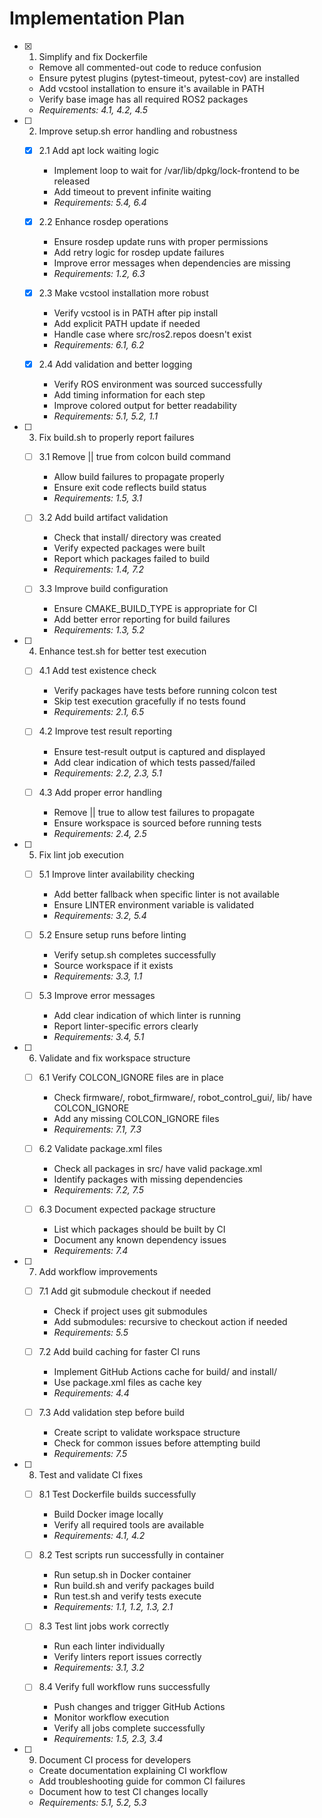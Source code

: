 # Implementation Plan

- [x] 1. Simplify and fix Dockerfile
  - Remove all commented-out code to reduce confusion
  - Ensure pytest plugins (pytest-timeout, pytest-cov) are installed
  - Add vcstool installation to ensure it's available in PATH
  - Verify base image has all required ROS2 packages
  - _Requirements: 4.1, 4.2, 4.5_

- [ ] 2. Improve setup.sh error handling and robustness
  - [x] 2.1 Add apt lock waiting logic
    - Implement loop to wait for /var/lib/dpkg/lock-frontend to be released
    - Add timeout to prevent infinite waiting
    - _Requirements: 5.4, 6.4_
  
  - [x] 2.2 Enhance rosdep operations
    - Ensure rosdep update runs with proper permissions
    - Add retry logic for rosdep update failures
    - Improve error messages when dependencies are missing
    - _Requirements: 1.2, 6.3_
  
  - [x] 2.3 Make vcstool installation more robust
    - Verify vcstool is in PATH after pip install
    - Add explicit PATH update if needed
    - Handle case where src/ros2.repos doesn't exist
    - _Requirements: 6.1, 6.2_
  
  - [x] 2.4 Add validation and better logging
    - Verify ROS environment was sourced successfully
    - Add timing information for each step
    - Improve colored output for better readability
    - _Requirements: 5.1, 5.2, 1.1_

- [ ] 3. Fix build.sh to properly report failures
  - [ ] 3.1 Remove || true from colcon build command
    - Allow build failures to propagate properly
    - Ensure exit code reflects build status
    - _Requirements: 1.5, 3.1_
  
  - [ ] 3.2 Add build artifact validation
    - Check that install/ directory was created
    - Verify expected packages were built
    - Report which packages failed to build
    - _Requirements: 1.4, 7.2_
  
  - [ ] 3.3 Improve build configuration
    - Ensure CMAKE_BUILD_TYPE is appropriate for CI
    - Add better error reporting for build failures
    - _Requirements: 1.3, 5.2_

- [ ] 4. Enhance test.sh for better test execution
  - [ ] 4.1 Add test existence check
    - Verify packages have tests before running colcon test
    - Skip test execution gracefully if no tests found
    - _Requirements: 2.1, 6.5_
  
  - [ ] 4.2 Improve test result reporting
    - Ensure test-result output is captured and displayed
    - Add clear indication of which tests passed/failed
    - _Requirements: 2.2, 2.3, 5.1_
  
  - [ ] 4.3 Add proper error handling
    - Remove || true to allow test failures to propagate
    - Ensure workspace is sourced before running tests
    - _Requirements: 2.4, 2.5_

- [ ] 5. Fix lint job execution
  - [ ] 5.1 Improve linter availability checking
    - Add better fallback when specific linter is not available
    - Ensure LINTER environment variable is validated
    - _Requirements: 3.2, 5.4_
  
  - [ ] 5.2 Ensure setup runs before linting
    - Verify setup.sh completes successfully
    - Source workspace if it exists
    - _Requirements: 3.3, 1.1_
  
  - [ ] 5.3 Improve error messages
    - Add clear indication of which linter is running
    - Report linter-specific errors clearly
    - _Requirements: 3.4, 5.1_

- [ ] 6. Validate and fix workspace structure
  - [ ] 6.1 Verify COLCON_IGNORE files are in place
    - Check firmware/, robot_firmware/, robot_control_gui/, lib/ have COLCON_IGNORE
    - Add any missing COLCON_IGNORE files
    - _Requirements: 7.1, 7.3_
  
  - [ ] 6.2 Validate package.xml files
    - Check all packages in src/ have valid package.xml
    - Identify packages with missing dependencies
    - _Requirements: 7.2, 7.5_
  
  - [ ] 6.3 Document expected package structure
    - List which packages should be built by CI
    - Document any known dependency issues
    - _Requirements: 7.4_

- [ ] 7. Add workflow improvements
  - [ ] 7.1 Add git submodule checkout if needed
    - Check if project uses git submodules
    - Add submodules: recursive to checkout action if needed
    - _Requirements: 5.5_
  
  - [ ] 7.2 Add build caching for faster CI runs
    - Implement GitHub Actions cache for build/ and install/
    - Use package.xml files as cache key
    - _Requirements: 4.4_
  
  - [ ] 7.3 Add validation step before build
    - Create script to validate workspace structure
    - Check for common issues before attempting build
    - _Requirements: 7.5_

- [ ] 8. Test and validate CI fixes
  - [ ] 8.1 Test Dockerfile builds successfully
    - Build Docker image locally
    - Verify all required tools are available
    - _Requirements: 4.1, 4.2_
  
  - [ ] 8.2 Test scripts run successfully in container
    - Run setup.sh in Docker container
    - Run build.sh and verify packages build
    - Run test.sh and verify tests execute
    - _Requirements: 1.1, 1.2, 1.3, 2.1_
  
  - [ ] 8.3 Test lint jobs work correctly
    - Run each linter individually
    - Verify linters report issues correctly
    - _Requirements: 3.1, 3.2_
  
  - [ ] 8.4 Verify full workflow runs successfully
    - Push changes and trigger GitHub Actions
    - Monitor workflow execution
    - Verify all jobs complete successfully
    - _Requirements: 1.5, 2.3, 3.4_

- [ ] 9. Document CI process for developers
  - Create documentation explaining CI workflow
  - Add troubleshooting guide for common CI failures
  - Document how to test CI changes locally
  - _Requirements: 5.1, 5.2, 5.3_

